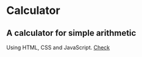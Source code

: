 # Calculator

## A calculator for simple arithmetic 
Using HTML, CSS and JavaScript.
[Check](https://miiifo.github.io/Calculator/)